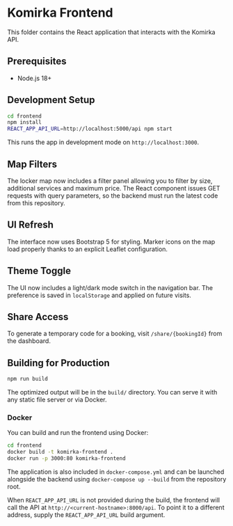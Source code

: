 # Komirka Frontend

This folder contains the React application that interacts with the Komirka API.

## Prerequisites
* Node.js 18+

## Development Setup
```bash
cd frontend
npm install
REACT_APP_API_URL=http://localhost:5000/api npm start
```
This runs the app in development mode on `http://localhost:3000`.

## Map Filters
The locker map now includes a filter panel allowing you to filter by size,
additional services and maximum price. The React component issues GET requests
with query parameters, so the backend must run the latest code from this
repository.

## UI Refresh
The interface now uses Bootstrap 5 for styling. Marker icons on the map load
properly thanks to an explicit Leaflet configuration.

## Theme Toggle
The UI now includes a light/dark mode switch in the navigation bar. The
preference is saved in `localStorage` and applied on future visits.

## Share Access
To generate a temporary code for a booking, visit `/share/{bookingId}` from the dashboard.

## Building for Production
```bash
npm run build
```
The optimized output will be in the `build/` directory. You can serve it with any static file server or via Docker.

### Docker
You can build and run the frontend using Docker:
```bash
cd frontend
docker build -t komirka-frontend .
docker run -p 3000:80 komirka-frontend
```
The application is also included in `docker-compose.yml` and can be launched alongside the backend using `docker-compose up --build` from the repository root.

When `REACT_APP_API_URL` is not provided during the build, the frontend will
call the API at `http://<current-hostname>:8000/api`. To point it to a different
address, supply the `REACT_APP_API_URL` build argument.
